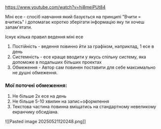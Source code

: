 https://www.youtube.com/watch?v=hi8meiPUt84

Міні есе - спосіб навчання який базується на принципі "Вчити = вчитись" і допомагає коротко зберігати інформацію яку ти хочеш запам'ятати.

Існує кілька правил ведення міні есе
1. Постійність - ведення повинно йти за графіком, наприклад, 1 есе в день
2. Системність - есе краще вводити у якусь спільну систему, яка допоможе в подальших більших проектах
3. Обмеження - Автор сам повинен поставити для себе максимально не душні обмеження.

### Мої поточні обмеження:
1. Не більше 2х есе на день
2. Не більше 5-10 хвилин на запис+оформлення
3. Текстова частина повинна вміщатись на стандартному невеликому екранчику обсидіана.

![[Pasted image 20250521120248.png]]
